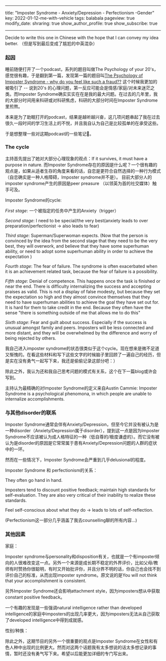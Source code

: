 
---

title: "Imposter Syndrome - Anxiety/Depression - Perfectionism -Gender"
key: 2022-01-12-me-with-vehicle
tags: balabala
pageview: true
modify_date: 
shraring: true
show_author_profile: true
show_subscribe: true

---

Decide to write this one in Chinese with the hope that I can convey my idea better.
（但是写到最后变成了尴尬的中英混杂）

### 起因

睡前随便打开了一个podcast，系列的题目叫做The Psychology of your 20's，感觉很有趣，于是翻到第一篇，发现第一篇的题目叫[The Psychology of Imposter Syndrome - why do you feel like such a fraud??](https://open.spotify.com/episode/1FctRLPRJ3pKfDEeJSxUGs?si=Sk-mb9aHQkWRCK18NHgVew) 这个时候我更加的被吸引了 -- 说到20's 的心理问题，第一反应可能会是情感/家庭/对未来迷茫之类。而Imposter Syndrome确实实实在在是我的最大问题。在过去的几年里，我的大部分时间用来科研或对科研焦虑，科研的大部分时间在Imposter Syndrome里煎熬。

本来是为了助眠打开的podcast，结果是越听越兴奋，这几项问题串起了我在过去很久一段时间的学习生活上的不悦，并且我自认为自己是比较孤单的在承受这些。

于是想整理一些对这期podcast的一些笔记📒。


### The cycle

主持首先提出了她对大部分心理现象的观点：If it survives, it must have a purpose in nature. 而Imposter Syndrome存在的原因是什么呢？一个很有趣的观点是，如果从适者生存的角度来看的话，自恋是更符合自然选择的一种行为模式（自恋确实是一种人格障碍，Imposter syndrome并不是）。 目前大部分人的imposter syndrome产生的原因是peer preasure （以领英为首的社交媒体）触手可及。

Imposter Syndrome的cycle:

*First stage*: 一个被指定的任务中产生的Anxiety（trigger） 

*Second stage*: I need to be special/the very best(anxiety leads to over preparation/perfectionist -> also leads to fear) 

*Third stage*: Superman/Superwoman expects. (Now that the person is convinced by the idea from the second stage that they need to be the very best, they will overwork, and believe that they have some superhuman ability, or need to adopt some superhuman ability in order to achieve the expectation )

*Fourth stage*: The fear of failure. The syndrome is often exacerbated when it is an achievement related task, because the fear of failure is a possibility.

*Fifth stage*: Denial of competence. This happens once the task is finished or near the end. There is difficulty internalizing the success and accepting praises as valid. This is not a display of false modesty, but because they set the expectation so high and they almost convince themselves that they need to have superhuman abilities to achieve the goal they have set out for. It is hard for them to take credit in the end. Because they often have the sense "there is something outside of me that allows me to do this"

*Sixth stage*: Fear and guilt about success. Especially if the success is unusual amongst family and peers. Imposters will be less connected and more distant, and they will be overwhelmed by the difference and worry of being rejected by others.

我自己进入imposter syndrome的状态很类似于这个cycle。现在想来是微不足道又惭愧的。在看这些材料和写下这些文字的时候脑子里回顾了一遍自己的经历，但是实在没有勇气一起写下来，我还是偷偷记录这部分吧：）

除此之外，我认为还和我自己思考问题的模式有关系，这个在下一篇blog或许会写到。

主持认为最精确的对Imposter Syndrome的定义来自Austin Cammie:
Imposter Syndrome is a psychological phenomona, in which people are unable to internalize accomplishments.


### 与其他disorder的联系

Imposter Syndrome通常会伴有Anxiety/Depression，但至今它并没有被认为是一种disorder（Anxiety/Depression属于disorder），提到这一点是因为Imposter Syndrome不应该被认为成人格特征的一种（低自尊的/极度谦虚的）。而它没有被认为是disorder的原因是它常常属于患有Anxiety/Depression问题的人群的症状中的一环。

然而在一些情况下，Imposter Syndrome会严重到几乎delusional的程度。

Imposter Syndrome 和 perfectionism的关系：

They often go hand in hand.

Imposters tend to discount positive feedback; maintain high standards for self-evaluation. They are also very critical of their inability to realize these standards. 

Feel self-conscious about what they do -> leads to lots of self-reflection.

(Perfectionism这一部分几乎涵盖了我去counselling聊的所有内容...)


### 其他因素

家庭：

Imposter syndrome与personality和disposition有关，也就是一个有imposter倾向的人很难改变这一点。另外一个来源是成长期不稳定的外界评价，比如父母/教师有时赞扬你很聪明，有时又开始批评你，并且分界不明的话，你自己也会找不到评价自己的标准，从而出现imposter syndrome。原文说的是You will not think that your accomplishment is consistent.

另外Imposter Syndrome还会影响attachment style，因为imposters想从中获取constant positive feedback。


一个有趣的发现是一些强调natural intelligence rather than developed intelligence的家庭中imposters的出现几率更大，因为imposters无法从自己获取了developed intelligence中得到成就感。

性别/种族：

除此之外，这期节目的另外一个很重要的观点是Imposter Syndrome在女性和有色人种中出现的比例更大。然而对这两个话题我有太多想说的话太多想记录的事情，暂时还没有勇气写下来。希望以后能更加详细的专门写出来。
